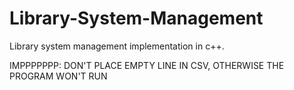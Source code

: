 # Library-System-Management
Library system management implementation in c++.
<p>IMPPPPPPP: DON'T PLACE EMPTY LINE IN CSV, OTHERWISE THE PROGRAM WON'T RUN</p>
